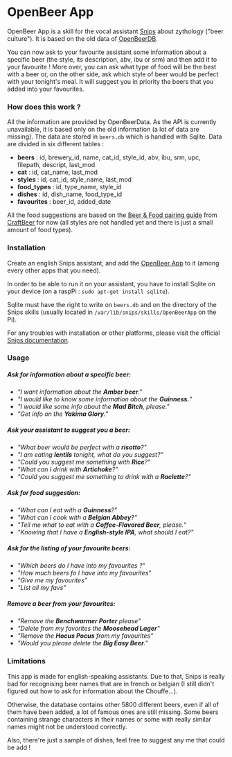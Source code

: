 # OpenBeer App

OpenBeer App is a skill for the vocal assistant [Snips](https://snips.ai/) about zythology ("beer culture"). It is based on the old data of [OpenBeerDB](https://openbeerdb.com/). 

You can now ask to your favourite assistant some information about a specific beer (the style, its description, abv, ibu or srm) and then add it to your favourite !
More over, you can ask what type of food will be the best with a beer or, on the other side, ask which style of beer would be perfect with your tonight's meal. 
It will suggest you in priority the beers that you added into your favourites.

### How does this work ? 

All the information are provided by OpenBeerData. As the API is currently unavailable, it is based only on the old information (a lot of data are missing). 
The data are stored in `beers.db` which is handled with Sqlite. Data are divided in six different tables : 
* **beers** : id, brewery_id, name, cat_id, style_id, abv, ibu, srm, upc, filepath, descript, last_mod
* **cat** : id, cat_name, last_mod
* **styles** : id, cat_id, style_name, last_mod
* **food_types** : id, type_name, style_id
* **dishes** : id, dish_name, food_type_id
* **favourites** : beer_id, added_date

All the food suggestions are based on the [Beer & Food pairing guide](https://cdn.craftbeer.com/wp-content/uploads/beerandfood-1.pdf?fbclid=IwAR3a5CCRC0PjglRoVC1IYTl9JbGIDHqjO48TumMERILYf9MswIzC0gHJAjo) from [CraftBeer](https://www.craftbeer.com/) for now (all styles are not handled yet and there is just a small amount of food types).

### Installation

Create an english Snips assistant, and add the [OpenBeer App](https://console.snips.ai/store/en/skill_E64yVoooQgrb) to it (among every other apps that you need).

In order to be able to run it on your assistant, you have to install Sqlite on your device 
(on a raspPi : `sudo apt-get install sqlite`).

Sqlite must have the right to write on `beers.db` and on the directory of the Snips skills (usually located in `/var/lib/snips/skills/OpenBeerApp` on the Pi).

For any troubles with installation or other platforms, please visit the official [Snips documentation](https://docs.snips.ai/).

### Usage

##### Ask for information about a specific beer: 
* _"I want information about the **Amber beer**."_
* _"I would like to know some information about the **Guinness.**"_
* _"I would like some info about the **Mad Bitch**, please."_
* _"Get info on the **Yakima Glory**."_

##### Ask your assistant to suggest you a beer: 
* _"What beer would be perfect with a **risotto**?"_
* _"I am eating **lentils** tonight, what do you suggest?"_
* _"Could you suggest me something with **Rice**?"_
* _"What can I drink with **Artichoke**?"_
* _"Could you suggest me something to drink with a **Raclette**?"_

##### Ask for food suggestion:
* _"What can I eat with a **Guinness**?"_
* _"What can I cook with a **Belgian Abbey**?"_
* _"Tell me what to eat with a **Coffee-Flavored Beer**, please."_
* _"Knowing that I have a **English-style IPA**, what should I eat?"_

##### Ask for the listing of your favourite beers:
* _"Which beers do I have into my favourites ?"_
* _"How much beers fo I have into my favourites"_
* _"Give me my favourites"_
* _"List all my favs"_

##### Remove a beer from your favourites:
* _"Remove the **Benchwarmer Porter** please"_
* _"Delete from my favorites the **Moosehead Lager**"_
* _"Remove the **Hocus Pocus** from my favourites"_
* _"Would you please delete the **Big Easy Beer**."_

### Limitations

This app is made for english-speaking assistants. Due to that, Snips is really bad for recognising beer names that are in french or belgian (I still didn't figured out how to ask for information about the Chouffe...).

Otherwise, the database contains other 5800 different beers, even if all of them have been added, a lot of famous ones are still missing. 
Some beers containing strange characters in their names or some with really similar names might not be understood correctly.

Also, there're just a sample of dishes, feel free to suggest any me that could be add !
  